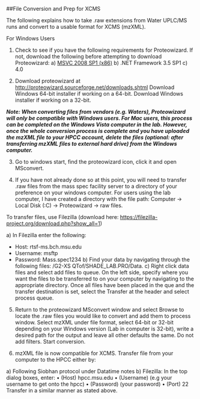 ##File Conversion and Prep for XCMS 

The following explains how to take .raw extensions from Water UPLC/MS runs and convert to a usable format for XCMS (mzXML). 

For Windows Users

1)	Check to see if you have the following requirements for Proteowizard. If not, download the following before attempting to download Proteowizard:
a)	[MSVC 2008 SP1 (x86)](http://www.microsoft.com/downloads/details.aspx?familyid=A5C84275-3B97-4AB7-A40D-3802B2AF5FC2&displaylang=en)
b)	.NET Framework 3.5 SP1 
c)	4.0 

2)	Download proteowizard at http://proteowizard.sourceforge.net/downloads.shtml 
Download Windows 64-bit installer if working on a 64-bit.
Download Windows installer if working on a 32-bit. 

***Note: When converting files from vendors (e.g. Waters), Proteowizard will only be compatible with Windows users. For Mac users, this process can be completed on the Windows Vista computer in the lab. However, once the whole conversion process is complete and you have uploaded the mzXML file to your HPCC account, delete the files (optional: after transferring mzXML files to external hard drive) from the Windows computer.***

3)	Go to windows start, find the proteowizard icon, click it and open MSconvert. 

4)	If you have not already done so at this point, you will need to transfer .raw files from the mass spec facility server to a directory of your preference on your windows computer. For users using the lab computer, I have created a directory with the file path: Computer -> Local Disk (:C) -> Proteowizard -> raw files.  

To transfer files, use Filezilla (download here: https://filezilla-project.org/download.php?show_all=1)

a)	In Filezilla enter the following: 
-	Host: rtsf-ms.bch.msu.edu
-	Username: msftp 
-	Password: Mass.spec1234
b)	Find your data by navigating through the following files: /G2-XS QTof/SHADE_LAB.PRO/Data. 
c)	Right click data files and select add files to queue. On the left side, specify where you want the files to be transferred to on your computer by navigating to the appropriate directory. Once all files have been placed in the que and the transfer destination is set, select the Transfer at the header and select process queue. 


5)	Return to the proteowizard MSconvert window and select Browse to locate the .raw files you would like to convert and add them to process window. Select mzXML under file format, select 64-bit or 32-bit depending on your Windows version (Lab in computer is 32-bit), write a desired path for the output and leave all other defaults the same. Do not add filters. Start conversion. 

6)	mzXML file is now compatible for XCMS. Transfer file from your computer to the HPCC either by: 

a)	Following Siobhan protocol under Datatime notes 
b)	Filezilla: 
In the top dialog boxes, enter:
•	(Host) hpcc.msu.edu
•	(Username) (e.g your username to get onto the hpcc)
•	(Password) (your password)
•	(Port) 22
Transfer in a similar manner as stated above. 
